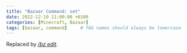 ```yaml
---
title: "Bazaar Command: set"
date: 2022-12-10 11:00:00 +0100
categories: [Minecraft, Bazaar]
tags: [bazaar, command]     # TAG names should always be lowercase
---
```


Replaced by [*/bz edit*]({{site.baseurl}}/posts/bazaar-cmd-edit).